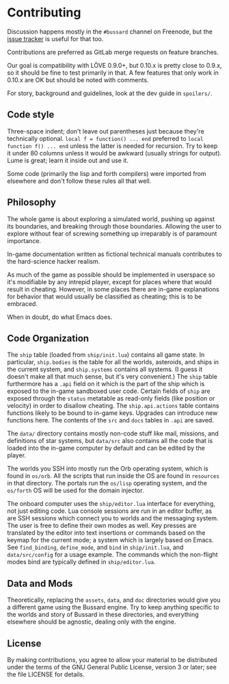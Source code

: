 # Contributing

Discussion happens mostly in the `#bussard` channel on Freenode, but
the [issue tracker](https://gitlab.com/technomancy/bussard/issues) is
useful for that too.

Contributions are preferred as GitLab merge requests on feature branches.

Our goal is compatibility with LÖVE 0.9.0+, but 0.10.x is pretty close to 0.9.x,
so it should be fine to test primarily in that. A few features that only work
in 0.10.x are OK but should be noted with comments.

For story, background and guidelines, look at the dev guide in `spoilers/`.

## Code style

Three-space indent; don't leave out parentheses just because they're
technically optional. `local f = function() ... end` preferred to
`local function f() ... end` unless the latter is needed for
recursion. Try to keep it under 80 columns unless it would be awkward
(usually strings for output). Lume is great; learn it inside out and
use it.

Some code (primarily the lisp and forth compilers) were imported from
elsewhere and don't follow these rules all that well.

## Philosophy

The whole game is about exploring a simulated world, pushing up
against its boundaries, and breaking through those
boundaries. Allowing the user to explore without fear of screwing
something up irreparably is of paramount importance.

In-game documentation written as fictional technical manuals
contributes to the hard-science hacker realism.

As much of the game as possible should be implemented in userspace so
it's modifiable by any intrepid player, except for places where that
would result in cheating. However, in some places there are in-game
explanations for behavior that would usually be classified as
cheating; this is to be embraced.

When in doubt, do what Emacs does.

## Code Organization

The `ship` table (loaded from `ship/init.lua`) contains all game
state. In particular, `ship.bodies` is the table for all the worlds,
asteroids, and ships in the current system, and `ship.systems`
contains all systems. (I guess it doesn't make all that much sense,
but it's very convenient.) The `ship` table furthermore has a `.api`
field on it which is the part of the ship which is exposed to the
in-game sandboxed user code. Certain fields of `ship` are exposed
through the `status` metatable as read-only fields (like position or
velocity) in order to disallow cheating. The `ship.api.actions` table
contains functions likely to be bound to in-game keys. Upgrades can
introduce new functions here. The contents of the `src` and `docs`
tables in `.api` are saved.

The `data/` directory contains mostly non-code stuff like mail,
missions, and definitions of star systems, but `data/src` also
contains all the code that is loaded into the in-game computer by
default and can be edited by the player.

The worlds you SSH into mostly run the Orb operating system, which is
found in `os/orb`. All the scripts that run inside the OS are found in
`resources` in that directory. The portals run the `os/lisp` operating
system, and the `os/forth` OS will be used for the domain injector.

The onboard computer uses the `ship/editor.lua` interface for
everything, not just editing code. Lua console sessions are run in an
editor buffer, as are SSH sessions which connect you to worlds and the
messaging system. The user is free to define their own modes as
well. Key presses are translated by the editor into text insertions or
commands based on the keymap for the current mode; a system which is
largely based on Emacs. See `find_binding`, `define_mode`, and `bind`
in `ship/init.lua`, and `data/src/config` for a usage example. The
commands which the non-flight modes bind are typically defined in
`ship/editor.lua`.

## Data and Mods

Theoretically, replacing the `assets`, `data`, and `doc` directories would give
you a different game using the Bussard engine. Try to keep anything specific to
the worlds and story of Bussard in these directories, and everything elsewhere
should be agnostic, dealing only with the engine.

## License

By making contributions, you agree to allow your material to be
distributed under the terms of the GNU General Public License, version
3 or later; see the file LICENSE for details.
